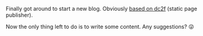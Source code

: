 Finally got around to start a new blog. Obviously 
[based on dc2f](https://dc2f.com/) (static page publisher).

Now the only thing left to do is to write some content. Any suggestions? 😜️
